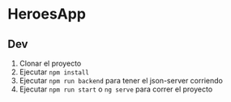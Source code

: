 # HeroesApp

## Dev

1. Clonar el proyecto
2. Ejecutar `npm install`
3. Ejecutar `npm run backend` para tener el json-server corriendo
4. Ejecutar `npm run start` o `ng serve` para correr el proyecto
